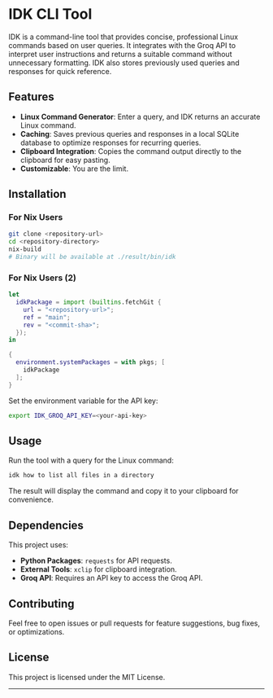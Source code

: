 # IDK CLI Tool

IDK is a command-line tool that provides concise, professional Linux commands based on user queries. It integrates with the Groq API to interpret user instructions and returns a suitable command without unnecessary formatting. IDK also stores previously used queries and responses for quick reference.

## Features

- **Linux Command Generator**: Enter a query, and IDK returns an accurate Linux command.
- **Caching**: Saves previous queries and responses in a local SQLite database to optimize responses for recurring queries.
- **Clipboard Integration**: Copies the command output directly to the clipboard for easy pasting.
- **Customizable**: You are the limit.

## Installation 

### For Nix Users

```bash
git clone <repository-url>
cd <repository-directory>
nix-build
# Binary will be available at ./result/bin/idk
```

### For Nix Users (2)

```nix
let
  idkPackage = import (builtins.fetchGit {
    url = "<repository-url>";
    ref = "main";
    rev = "<commit-sha>";
  });
in

{
  environment.systemPackages = with pkgs; [
    idkPackage
  ];
}

```

Set the environment variable for the API key:

```bash
export IDK_GROQ_API_KEY=<your-api-key>
```


## Usage

Run the tool with a query for the Linux command:

```bash
idk how to list all files in a directory
```

The result will display the command and copy it to your clipboard for convenience.

## Dependencies

This project uses:
- **Python Packages**: `requests` for API requests.
- **External Tools**: `xclip` for clipboard integration.
- **Groq API**: Requires an API key to access the Groq API.

## Contributing

Feel free to open issues or pull requests for feature suggestions, bug fixes, or optimizations.

## License

This project is licensed under the MIT License.

--- 